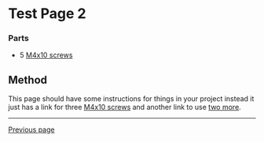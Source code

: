 [M4x10 screws]:parts/M4x10PanSteel.md ""
# Test Page 2




### Parts

* 5 [M4x10 screws] 




## Method
This page should have some instructions for things in your project instead it just has a link for three [M4x10 screws] and another link to use [two more][M4x10 screws].

---

[Previous page](electronics.md)